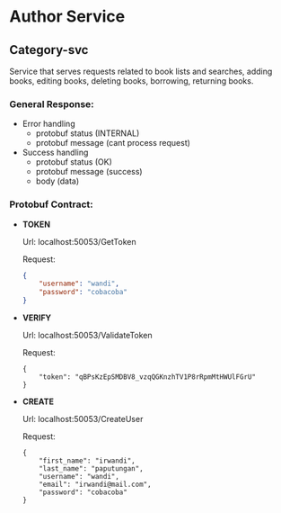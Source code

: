 # Author Service

## Category-svc

Service that serves requests related to book lists and searches, adding books, editing books, deleting books, borrowing, returning books.

### General Response:

- Error handling
    - protobuf status (INTERNAL)
    - protobuf message (cant process request)
- Success handling
    - protobuf status (OK)
    - protobuf message (success)
    - body (data)

### Protobuf Contract:

- **TOKEN**
    
    Url: localhost:50053/GetToken
    
    Request:
    
    ```json
    {
        "username": "wandi",
        "password": "cobacoba"
    }
    ```
    
- **VERIFY**
    
    Url: localhost:50053/ValidateToken
    
    Request:
    
    ```
    {
        "token": "qBPsKzEpSMDBV8_vzqQGKnzhTV1P8rRpmMtHWUlFGrU"
    }
    ```
    
- **CREATE**
    
    Url: localhost:50053/CreateUser
    
    Request:
    
    ```
    {
        "first_name": "irwandi",
        "last_name": "paputungan",
        "username": "wandi",
        "email": "irwandi@mail.com",
        "password": "cobacoba"
    }
    ```